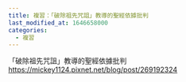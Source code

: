 ```yaml
---
title: 複習：「破除祖先咒詛」教導的聖經依據批判
last_modified_at: 1646658000
categories:
  - 複習
---
```


<p>「破除祖先咒詛」教導的聖經依據批判<br>
<a href="https://mickey1124.pixnet.net/blog/post/269192324" target="_blank">https://mickey1124.pixnet.net/blog/post/269192324</a></p>

<p>&nbsp;</p>

